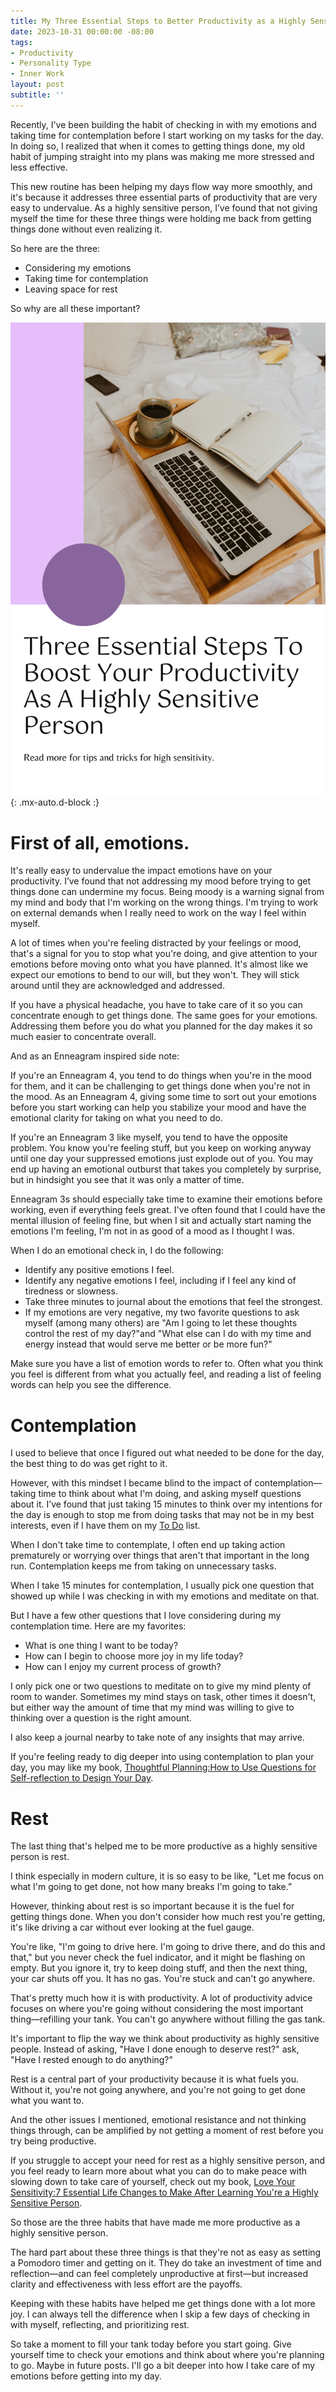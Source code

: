 ```yaml
---
title: My Three Essential Steps to Better Productivity as a Highly Sensitive Person
date: 2023-10-31 00:00:00 -08:00
tags:
- Productivity
- Personality Type 
- Inner Work
layout: post
subtitle: ''
---
```


Recently, I've been building the habit of checking in with my emotions and taking time for contemplation before I start working on my tasks for the day. In doing so, I realized that when it comes to getting things done, my old habit of jumping straight into my plans was making me more stressed and less effective. 

This new routine has been helping my days flow way more smoothly, and it's because it addresses three essential parts of productivity that are very easy to undervalue. As a highly sensitive person, I’ve found that not giving myself the time for these three things were holding me back from getting things done without even realizing it.

So here are the three: 

* Considering my emotions
* Taking time for contemplation
* Leaving space for rest

So why are all these important?

![three essential steps to better productivity as an HSP](/uploads/Read-more-for-tips-and-tricks-for-high-sensitivity.png "computer books and coffee resting on a bed"){: .mx-auto.d-block :}


# First of all, emotions.

It's really easy to undervalue the impact emotions have on your productivity. I’ve found that not addressing my mood before trying to get things done can undermine my focus. Being moody is a warning signal from my mind and body that I'm working on the wrong things. I'm trying to work on external demands when I really need to work on the way I feel within myself. 

A lot of times when you're feeling distracted by your feelings or mood, that's a signal for you to stop what you're doing, and give attention to your emotions before moving onto what you have planned. It's almost like we expect our emotions to bend to our will, but they won't. They will stick around until they are acknowledged and addressed.

If you have a physical headache, you have to take care of it so you can concentrate enough to get things done. The same goes for your emotions. Addressing them before you do what you planned for the day makes it so much easier to concentrate overall. 

And as an Enneagram inspired side note: 

If you're an Enneagram 4, you tend to do things when you're in the mood for them, and it can be challenging to get things done when you're not in the mood. As an Enneagram 4, giving some time to sort out your emotions before you start working can help you stabilize your mood and have the emotional clarity for taking on what you need to do.

If you're an Enneagram 3 like myself, you tend to have the opposite problem. You know you're feeling stuff, but you keep on working anyway until one day your suppressed emotions just explode out of you. You may end up having an emotional outburst that takes you completely by surprise, but in hindsight you see that it was only a matter of time.

Enneagram 3s should especially take time to examine their emotions before working, even if everything feels great. I've often found that I could have the mental illusion of feeling fine, but when I sit and actually start naming the emotions I'm feeling, I'm not in as good of a mood as I thought I was.

When I do an emotional check in, I do the following:

* Identify any positive emotions I feel.
* Identify any negative emotions I feel, including if I feel any kind of tiredness or slowness.
* Take three minutes to journal about the emotions that feel the strongest.
* If my emotions are very negative, my two favorite questions to ask myself (among many others) are "Am I going to let these thoughts control the rest of my day?"and "What else can I do with my time and energy instead that would serve me better or be more fun?"

Make sure you have a list of emotion words to refer to. Often what you think you feel is different from what you actually feel, and reading a list of feeling words can help you see the difference.


# Contemplation 

I used to believe that once I figured out what needed to be done for the day, the best thing to do was get right to it.  

However, with this mindset I became blind to the impact of contemplation—taking time to think about what I'm doing, and asking myself questions about it. I’ve found that just taking 15 minutes to think over my intentions for the day is enough to stop me from doing tasks that may not be in my best interests, even if I have them on my [To Do](https://arcadiapage.com/2023-07-25-INFP-planning-finding-planner-peace/) list.

When I don't take time to contemplate, I often end up taking action prematurely or worrying over things that aren't that important in the long run. Contemplation keeps me from taking on unnecessary tasks. 

When I take 15 minutes for contemplation, I usually pick one question that showed up while I was checking in with my emotions and meditate on that.

But I have a few other questions that I love considering during my contemplation time. Here are my favorites:

* What is one thing I want to be today?
* How can I begin to choose more joy in my life today?
* How can I enjoy my current process of growth?

I only pick one or two questions to meditate on to give my mind plenty of room to wander. Sometimes my mind stays on task, other times it doesn't, but either way the amount of time that my mind was willing to give to thinking over a question is the right amount.

I also keep a journal nearby to take note of any insights that may arrive.

If you're feeling ready to dig deeper into using contemplation to plan your day, you may like my book, [Thoughtful Planning:How to Use Questions for Self-reflection to Design Your Day](https://payhip.com/b/YSucT).

# Rest

The last thing that's helped me to be more productive as a highly sensitive person is rest. 

I think especially in modern culture, it is so easy to be like, "Let me focus on what I'm going to get done, not how many breaks I'm going to take.”

However, thinking about rest is so important because it is the fuel for getting things done. When you don't consider how much rest you're getting, it's like driving a car without ever looking at the fuel gauge.

You're like, "I'm going to drive here. I'm going to drive there, and do this and that," but you never check the fuel indicator, and it might be flashing on empty. But you ignore it, try to keep doing stuff, and then the next thing, your car shuts off you. It has no gas. You're stuck and can't go anywhere. 

That's pretty much how it is with productivity. A lot of productivity advice focuses on where you're going without considering the most important thing—refilling your tank. You can't go anywhere without filling the gas tank.

It's important to flip the way we think about productivity as highly sensitive people. Instead of asking, "Have I done enough to deserve rest?" ask, "Have I rested enough to do anything?"

Rest is a central part of your productivity because it is what fuels you. Without it, you're not going anywhere, and you're not going to get done what you want to. 

And the other issues I mentioned, emotional resistance and not thinking things through, can be amplified by not getting a moment of rest before you try being productive. 

If you struggle to accept your need for rest as a highly sensitive person, and you feel ready to learn more about what you can do to make peace with slowing down to take care of yourself, check out my book, [Love Your Sensitivity:7 Essential Life Changes to Make After Learning You're a Highly Sensitive Person](https://payhip.com/b/KI5eW).

So those are the three habits that have made me more productive as a highly sensitive person. 

The hard part about these three things is that they're not as easy as setting a Pomodoro timer and getting on it. They do take an investment of time and reflection—and can feel completely unproductive at first—but increased clarity and effectiveness with less effort are the payoffs. 

Keeping with these habits have helped me get things done with a lot more joy. I can always tell the difference when I skip a few days of checking in with myself, reflecting, and prioritizing rest.

So take a moment to fill your tank today before you start going. Give yourself time to check your emotions and think about where you're planning to go. Maybe in future posts. I'll go a bit deeper into how I take care of my emotions before getting into my day.



